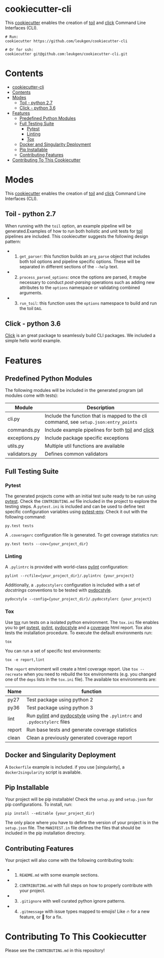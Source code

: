 # cookiecutter-cli

This [cookiecutter][cookiecutter] enables the creation of [toil][toil] and [click][click] Command Line Interfaces (CLI).

    # Run:
    cookiecutter https://github.com/leukgen/cookiecutter-cli

    # Or for ssh:
    cookiecutter git@github.com:leukgen/cookiecutter-cli.git

# Contents

- [cookiecutter-cli](#cookiecutter-cli)
- [Contents](#contents)
- [Modes](#modes)
    - [Toil - python 2.7](#toil---python-27)
    - [Click - python 3.6](#click---python-36)
- [Features](#features)
    - [Predefined Python Modules](#predefined-python-modules)
    - [Full Testing Suite](#full-testing-suite)
        - [Pytest](#pytest)
        - [Linting](#linting)
        - [Tox](#tox)
    - [Docker and Singularity Deployment](#docker-and-singularity-deployment)
    - [Pip Installable](#pip-installable)
    - [Contributing Features](#contributing-features)
- [Contributing To This Cookiecutter](#contributing-to-this-cookiecutter)


# Modes

This [cookiecutter][cookiecutter] enables the creation of [toil][toil] and [click][click] Command Line Interfaces (CLI).

## Toil - python 2.7

When running with the `toil` option, an example pipeline will be generated.Examples of how to run both holistic and unit tests for [toil][toil] pipelines are included. This cookiecutter suggests the following design pattern:

- 1. `get_parser`: this function builds an `arg_parse` object that includes both toil options and pipeline specific options. These will be separated in different sections of the `--help` text.

- 2. `process_parsed_options`: once the options are parsed, it maybe necessary to conduct *post-parsing* operations such as adding new attributes to the `options` namespace or validating combined arguments.

- 3. `run_toil`: this function uses the `options` namespace to build and run the toil `DAG`.

## Click - python 3.6

[Click][click] is an great package to seamlessly build CLI packages. We included a simple hello world example.

# Features

## Predefined Python Modules

The following modules will be included in the generated program (all modules come with tests):

| Module        | Description                                                                           |
| ------------- | ------------------------------------------------------------------------------------- |
| cli.py        | Include the function that is mapped to the cli command, see `setup.json:entry_points` |
| commands.py   | Include example pipelines for both [toil][toil] and [click][click]                    |
| exceptions.py | Include package specific exceptions                                                   |
| utils.py      | Multiple util functions are available                                                 |
| validators.py | Defines common validators                                                             |

## Full Testing Suite

### Pytest

The generated projects come with an initial test suite ready to be run using [pytest][pytest]. Check the `CONTRIBUTING.md` file included in the project to explore the testing steps. A `pytest.ini` is included and can be used to define test specific configuration variables using [pytest-env][pytest-env]. Check it out with the following command:

    py.test tests

A `.coveragerc` configuration file is generated. To get coverage statistics run:

    py.test tests --cov={your_project_dir}

### Linting

A `.pylintrc` is provided with world-class [pylint][pylint] configuration:

    pylint --rcfile={your_project_dir}/.pylintrc {your_project}

Additionally, a `.pydocstylerc` configuration is included with a set of *docstrings* conventions to be tested with [pydocstyle][pydocstyle].

    pydocstyle --config={your_project_dir}/.pydocstylerc {your_project}

### Tox

Use [tox][tox] run tests on a isolated python environment. The `tox.ini` file enables you to get [pytest][pytest], [pylint][pylint], [pydocstyle][pydocstyle] and a [coverage][coverage] html report. Tox also tests the installation procedure. To execute the default environments run:

    tox

You can run a set of specific test environments:

    tox -e report,lint

The `report` enviroment will create a html coverage report. Use `tox --recreate` when you need to rebuild the tox environments (e.g. you changed one of the `deps` lists in the `tox.ini` file). The available tox environments are:

| Name   | function                                                                                          |
| ------ | ------------------------------------------------------------------------------------------------- |
| py27   | Test package using python 2                                                                       |
| py36   | Test package using python 3                                                                       |
| lint   | Run [pylint][pylint] and [pydocstyle][pydocstyle] using the `.pylintrc` and `.pydocstylerc` files |
| report | Run base tests and generate coverage statistics                                                   |
| clean  | Clean a previously generated coverage report                                                      |

## Docker and Singularity Deployment

A `Dockerfile` example is included. if you use [singularity], a `docker2singularity` script is available.

## Pip Installable

Your project will be pip installable! Check the `setup.py` and `setup.json` for pip configurations. To install, run:

    pip install --editable {your_project_dir}

The only place where you have to define the version of your project is in the `setup.json` file. The `MANIFEST.in` file defines the files that should be included in the pip installation directory.

## Contributing Features

Your project will also come with the following contributing tools:

- 1. `README.md` with some example sections.
- 2. `CONTRIBUTING.md` with full steps on how to properly contribute with your project.
- 3. `.gitignore` with well curated python ignore patterns.
- 4. `.gitmessage` with issue types mapped to emojis! Like :fire: for a new feature, or :bug: for a fix.

# Contributing To This Cookiecutter

Please see the `CONTRIBUTING.md` in this repository!

<!-- References -->

[cookiecutter]: https://github.com/audreyr/cookiecutter
[toil]: http://toil.readthedocs.io/
[click]: http://click.pocoo.org/6/
[pytest]: https://docs.pytest.org/en/latest/
[pytest-env]: https://github.com/MobileDynasty/pytest-env
[tox]: http://tox.readthedocs.io/
[pydocstyle]: http://www.pydocstyle.org/en
[pylint]: https://www.pylint.org/
[coverage]:https://coverage.readthedocs.io
